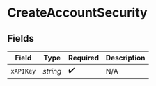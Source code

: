 # CreateAccountSecurity


## Fields

| Field              | Type               | Required           | Description        |
| ------------------ | ------------------ | ------------------ | ------------------ |
| `xAPIKey`          | *string*           | :heavy_check_mark: | N/A                |